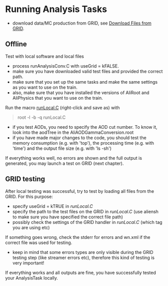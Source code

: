 # Running Analysis Tasks

* download data/MC production from GRID, see [Download Files from GRID](/AliPhysicsAndGrid/download.md).

## Offline

Test with local software and local files

* process runAnalysisConv.C with useGrid = kFALSE.
* make sure you have downloaded valid test files and provided the correct path.
* make sure that you set up the same tasks and make the same settings as you want to use on the train.
* also, make sure that you have installed the versions of AliRoot and AliPhysics that you want to use on the train. 

Run the macro [runLocal.C](/AliPhysicsAndGrid/runLocal.C) (right-click and save as) with 

> root -l -b -q runLocal.C

* if you test AODs, you need to specify the AOD cut number. To know it, look into the aodTree in the AliAODGammaConversion.root
* if you have made major changes to the code, you should test the memory consumption (e.g. with 'top'), the processing time (e.g. with 'time') and the output file size (e.g. with 'ls -sh')

If everything works well, no errors are shown and the full output is generated, you may launch a test on GRID (next chapter).

## GRID testing

After local testing was successful, try to test by loading all files from the GRID.
For this purpose:

* specify useGrid = kTRUE in _runLocal.C_ 
* specify the path to the test files on the GRID in _runLocal.C_ (use aliensh to make sure you have specified the correct file path)
* possibly check the settings of the GRID handler in _runLocal.C_ (which tag you are using etc)

If something goes wrong, check the stderr for errors and wn.xml if the correct file was used for testing.

* keep in mind that some errors types are only visible during the GRID testing step (like streamer errors etc), therefore this kind of testing is very important!

If everything works and all outputs are fine, you have successfully tested your AnalysisTask locally.
